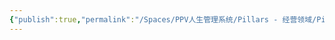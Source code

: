 ```yaml
---
{"publish":true,"permalink":"/Spaces/PPV人生管理系统/Pillars - 经营领域/Pillars - 人生经营领域/运动/增肌减脂计划/肌肉部位库/肌肉库/比目鱼肌.md","created":"2025-07-07T18:08:50.202+08:00","modified":"2025-07-09T00:23:33.064+08:00","published":"2025-07-09T00:23:33.064+08:00","cssclasses":""}
---
```


